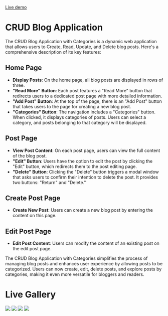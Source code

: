 [Live demo](https://crud-app.zuk14.repl.co/)

# CRUD Blog Application

The CRUD Blog Application with Categories is a dynamic web application that allows users to Create, Read, Update, and Delete blog posts. Here's a comprehensive description of its key features:

## Home Page
- **Display Posts**: On the home page, all blog posts are displayed in rows of three.
- **"Read More" Button**: Each post features a "Read More" button that redirects users to a dedicated post page with more detailed information.
- **"Add Post" Button**: At the top of the page, there is an "Add Post" button that takes users to the page for creating a new blog post.
- **"Categories" Button**: The navigation includes a "Categories" button. When clicked, it displays categories of posts. Users can select a category, and posts belonging to that category will be displayed.

## Post Page
- **View Post Content**: On each post page, users can view the full content of the blog post.
- **"Edit" Button**: Users have the option to edit the post by clicking the "Edit" button, which redirects them to the post editing page.
- **"Delete" Button**: Clicking the "Delete" button triggers a modal window that asks users to confirm their intention to delete the post. It provides two buttons: "Return" and "Delete."

## Create Post Page
- **Create New Post**: Users can create a new blog post by entering the content on this page.

## Edit Post Page
- **Edit Post Content**: Users can modify the content of an existing post on the edit post page.

The CRUD Blog Application with Categories simplifies the process of managing blog posts and enhances user experience by allowing posts to be categorized. Users can now create, edit, delete posts, and explore posts by categories, making it even more versatile for bloggers and readers.

# Live Gallery
<img src="https://i.ibb.co/nQZZYg4/1.png">
<img src="https://i.ibb.co/xm0NCkw/2.png">
<img src="https://i.ibb.co/tJC5fLr/3.png">
<img src="https://i.ibb.co/dgH799k/4.png">

